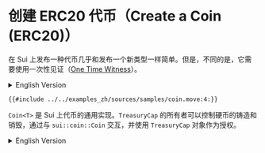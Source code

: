 # 创建 ERC20 代币（Create a Coin (ERC20)）

在 Sui 上发布一种代币几乎和发布一个新类型一样简单。但是，不同的是，它需要使用一次性见证（[One Time Witness](/basics/one-time-witness.md)）。

<details>
<summary>English Version</summary>

Publishing a coin is Sui is almost as simple as publishing a new type. However it is a bit tricky as it requires using a [One Time Witness](/basics/one-time-witness.md).

</details>

```move
{{#include ../../examples_zh/sources/samples/coin.move:4:}}
```

`Coin<T>` 是 Sui 上代币的通用实现。`TreasuryCap` 的所有者可以控制硬币的铸造和销毁，通过与 `sui::coin::Coin` 交互，并使用 `TreasuryCap` 对象作为授权。

<details>
<summary>English Version</summary>

The `Coin<T>` is a generic implementation of a Coin on Sui. Owner of the `TreasuryCap` gets control over the minting and burning of coins. Further transactions can be sent directly to the `sui::coin::Coin` with `TreasuryCap` object as authorization.

</details>